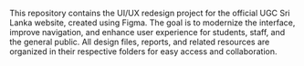 This repository contains the UI/UX redesign project for the official UGC Sri Lanka website, created using Figma. The goal is to modernize the interface, improve navigation, and enhance user experience for students, staff, and the general public. All design files, reports, and related resources are organized in their respective folders for easy access and collaboration.
